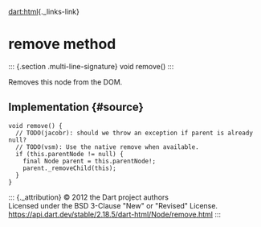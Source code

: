 [dart:html](../../dart-html/dart-html-library){._links-link}

remove method
=============

::: {.section .multi-line-signature}
void remove()
:::

Removes this node from the DOM.

Implementation {#source}
--------------

``` {.language-dart data-language="dart"}
void remove() {
  // TODO(jacobr): should we throw an exception if parent is already null?
  // TODO(vsm): Use the native remove when available.
  if (this.parentNode != null) {
    final Node parent = this.parentNode!;
    parent._removeChild(this);
  }
}
```

::: {._attribution}
© 2012 the Dart project authors\
Licensed under the BSD 3-Clause \"New\" or \"Revised\" License.\
<https://api.dart.dev/stable/2.18.5/dart-html/Node/remove.html>
:::
